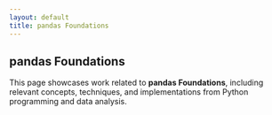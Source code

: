 ```yaml
---
layout: default
title: pandas Foundations
---
```


## pandas Foundations

This page showcases work related to **pandas Foundations**, including relevant concepts, techniques, and implementations from Python programming and data analysis.
